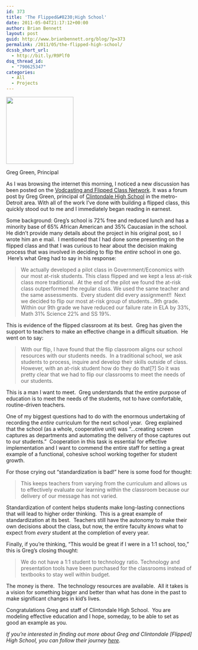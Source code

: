 ```yaml
---
id: 373
title: 'The Flipped&#8230;High School'
date: 2011-05-04T21:17:12+00:00
author: Brian Bennett
layout: post
guid: http://www.brianbennett.org/blog/?p=373
permalink: /2011/05/the-flipped-high-school/
dcssb_short_url:
  - http://bit.ly/R9Plf0
dsq_thread_id:
  - "790625347"
categories:
  - All
  - Projects
---
```

<div id="attachment_382" style="max-width: 192px" class="wp-caption alignleft">
  <a href="http://blog.ohheybrian.com/wp-content/uploads/2011/05/Screen-shot-2011-05-04-at-9.19.22-PM.png"><img class="size-full wp-image-382" title="Greg Green" src="http://blog.ohheybrian.com/wp-content/uploads/2011/05/Screen-shot-2011-05-04-at-9.19.22-PM.png" alt="" width="182" height="181" srcset="https://blog.ohheybrian.com/wp-content/uploads/2011/05/Screen-shot-2011-05-04-at-9.19.22-PM.png 182w, https://blog.ohheybrian.com/wp-content/uploads/2011/05/Screen-shot-2011-05-04-at-9.19.22-PM-150x150.png 150w" sizes="(max-width: 182px) 100vw, 182px" /></a>
  
  <p class="wp-caption-text">
    Greg Green, Principal
  </p>
</div>

As I was browsing the internet this morning, I noticed a new discussion has been posted on the <a href="http://vodcasting.ning.com" target="_blank" class="broken_link" rel="nofollow">Vodcasting and Flipped Class Network</a>. It was a forum post by Greg Green, principal of <a href="http://seatwaitingforyou.com/index.php?option=com_content&view=article&id=109&Itemid=444" target="_blank">Clintondale High School</a> in the metro-Detroit area. With all of the work I&#8217;ve done with building a flipped class, this quickly stood out to me and I immediately began reading in earnest.

Some background: Greg&#8217;s school is 72% free and reduced lunch and has a minority base of 65% African American and 35% Caucasian in the school. He didn&#8217;t provide many details about the project in his original post, so I wrote him an e mail.  I mentioned that I had done some presenting on the flipped class and that I was curious to hear about the decision making process that was involved in deciding to flip the _entire_ school in one go.  Here&#8217;s what Greg had to say in his response:

> We actually developed a pilot class in Government/Economics with our most at-risk students. This class flipped and we kept a less at-risk class more traditional.  At the end of the pilot we found the at-risk class outperformed the regular class. We used the same teacher and the same assessments.  Every student did every assignment!!  Next we decided to flip our most at-risk group of students&#8230;9th grade.  Within our 9th grade we have reduced our failure rate in ELA by 33%, Math 31% Science 22% and SS 19%.

This is evidence of the flipped classroom at its best.  Greg has given the support to teachers to make an effective change in a difficult situation.  He went on to say:

> With our flip, I have found that the flip classroom aligns our school resources with our students needs.  In a traditional school, we ask students to process, inquire and develop their skills outside of class.  However, with an at-risk student how do they do that[?] So it was pretty clear that we had to flip our classrooms to meet the needs of our students.

This is a man I want to meet.  Greg understands that the entire purpose of education is to meet the needs of the students, not to have comfortable, routine-driven teachers.

One of my biggest questions had to do with the enormous undertaking of recording the _entire_ curriculum for the next school year.  Greg explained that the school (as a whole, cooperative unit) was &#8220;&#8230;creating screen captures as departments and automating the delivery of those captures out to our students.&#8221;  Cooperation in this task is essential for effective implementation and I want to commend the entire staff for setting a great example of a functional, cohesive school working together for student growth.

For those crying out &#8220;standardization is bad!&#8221; here is some food for thought:

> This keeps teachers from varying from the curriculum and allows us to effectively evaluate our learning within the classroom because our delivery of our message has not varied.

Standardization of content helps students make long-lasting connections that will lead to higher order thinking.  This is a great example of standardization at its best.  Teachers still have the autonomy to make their own decisions about the class, but now, the entire faculty _knows_ what to expect from _every_ student at the completion of every year.

Finally, if you&#8217;re thinking, &#8220;This would be great if I were in a 1:1 school, too,&#8221; this is Greg&#8217;s closing thought:

> We do not have a 1:1 student to technology ratio. Technology and presentation tools have been purchased for the classrooms instead of textbooks to stay well within budget.

The money is there.  The technology resources are available.  All it takes is a vision for something bigger and better than what has done in the past to make significant changes in kid&#8217;s lives.

Congratulations Greg and staff of Clintondale High School.  You are modeling effective education and I hope, someday, to be able to set as good an example as you.

_If you&#8217;re interested in finding out more about Greg and Clintondale [Flipped] High School, you can follow their journey <a href="http://www.flippedhighschool.com" target="_blank">here</a>._

&nbsp;